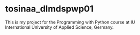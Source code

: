 # tosinaa_dlmdspwp01
This is my project for the Programming with Python course at IU International University of Applied Science, Germany.
